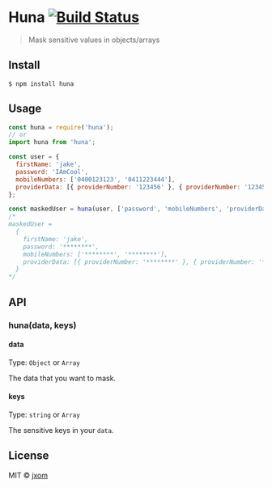# Huna [![Build Status](https://travis-ci.org/jxom/huna.svg?branch=master)](https://travis-ci.org/jxom/huna)

> Mask sensitive values in objects/arrays


## Install

```
$ npm install huna
```


## Usage

```js
const huna = require('huna');
// or
import huna from 'huna';

const user = {
  firstName: 'jake',
  password: 'IAmCool',
  mobileNumbers: ['0400123123', '0411223444'],
  providerData: [{ providerNumber: '123456' }, { providerNumber: '123456' }]
};

const maskedUser = huna(user, ['password', 'mobileNumbers', 'providerData']);
/*
maskedUser =
  {
    firstName: 'jake',
    password: '********',
    mobileNumbers: ['********', '********'],
    providerData: [{ providerNumber: '********' }, { providerNumber: '********' }]
  }
*/
```


## API

### huna(data, keys)

#### data

Type: `Object` or `Array`

The data that you want to mask.

#### keys

Type: `string` or `Array`

The sensitive keys in your `data`.


## License

MIT © [jxom](http://jxom.io)
